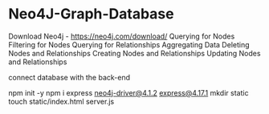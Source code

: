 # Neo4J-Graph-Database

Download Neo4j - https://neo4j.com/download/
Querying for Nodes
Filtering for Nodes
Querying for Relationships
Aggregating Data
Deleting Nodes and Relationships
Creating Nodes and Relationships
Updating Nodes and Relationships

connect database with the back-end

npm init -y
npm i express neo4j-driver@4.1.2 express@4.17.1
mkdir static
touch static/index.html server.js
